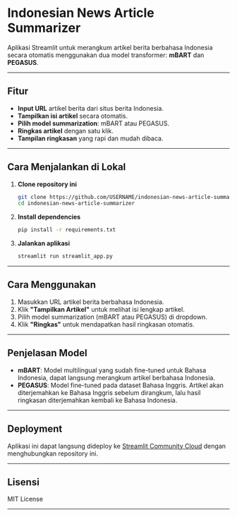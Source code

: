 # Indonesian News Article Summarizer

Aplikasi Streamlit untuk merangkum artikel berita berbahasa Indonesia secara otomatis menggunakan dua model transformer: **mBART** dan **PEGASUS**.

---

## Fitur

- **Input URL** artikel berita dari situs berita Indonesia.
- **Tampilkan isi artikel** secara otomatis.
- **Pilih model summarization**: mBART atau PEGASUS.
- **Ringkas artikel** dengan satu klik.
- **Tampilan ringkasan** yang rapi dan mudah dibaca.

---

## Cara Menjalankan di Lokal

1. **Clone repository ini**
    ```sh
    git clone https://github.com/USERNAME/indonesian-news-article-summarizer.git
    cd indonesian-news-article-summarizer
    ```

2. **Install dependencies**
    ```sh
    pip install -r requirements.txt
    ```

3. **Jalankan aplikasi**
    ```sh
    streamlit run streamlit_app.py
    ```

---

## Cara Menggunakan

1. Masukkan URL artikel berita berbahasa Indonesia.
2. Klik **"Tampilkan Artikel"** untuk melihat isi lengkap artikel.
3. Pilih model summarization (mBART atau PEGASUS) di dropdown.
4. Klik **"Ringkas"** untuk mendapatkan hasil ringkasan otomatis.

---

## Penjelasan Model

- **mBART**: Model multilingual yang sudah fine-tuned untuk Bahasa Indonesia, dapat langsung merangkum artikel berbahasa Indonesia.
- **PEGASUS**: Model fine-tuned pada dataset Bahasa Inggris. Artikel akan diterjemahkan ke Bahasa Inggris sebelum dirangkum, lalu hasil ringkasan diterjemahkan kembali ke Bahasa Indonesia.

---

## Deployment

Aplikasi ini dapat langsung dideploy ke [Streamlit Community Cloud](https://streamlit.io/cloud) dengan menghubungkan repository ini.

---

## Lisensi

MIT License

---
